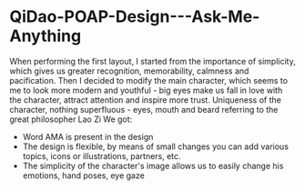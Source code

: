 # QiDao-POAP-Design---Ask-Me-Anything
When performing the first layout, I started from the importance of simplicity, which gives us greater recognition, memorability, calmness and pacification.
Then I decided to modify the main character, which seems to me to look more modern and youthful - big eyes make us fall in love with the character, attract attention and inspire more trust. Uniqueness of the character, nothing superfluous - eyes, mouth and beard referring to the great philosopher Lao Zi
We got:
- Word AMA is present in the design 
- The design is flexible, by means of small changes you can add various topics, icons or illustrations, partners, etc. 
- The simplicity of the character's image allows us to easily change his emotions, hand poses, eye gaze
